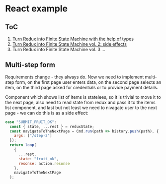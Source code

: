 # React example

## ToC

1. [Turn Redux into Finite State Machine with the help of types](https://github.com/stereobooster/react-fsm-example/tree/post-1)
2. [Turn Redux into Finite State Machine vol. 2: side effects](https://github.com/stereobooster/react-fsm-example/tree/post-2)
3. Turn Redux into Finite State Machine vol. 3 ...

## Multi-step form

Requirements change - they always do. Now we need to implement multi-step form, on the first page user enters data, on the second page selects an item, on the third page asked for credentials or to provide payment details.

Component which shows list of items is statelees, so it is trivial to move it to the next page, also need to read state from redux and pass it to the items list component, and last but not least we need to nivagate user to the next page - we can do this is as a side effect:

```js
case "SUBMIT_FRUIT_OK":
  const { state, ...rest } = reduxState;
  const navigateToTheNextPage = Cmd.run(path => history.push(path), {
    args: ["/step-2"]
  });
  return loop(
    {
      ...rest,
      state: "fruit_ok",
      resonse: action.resonse
    },
    navigateToTheNextPage
  );
```
